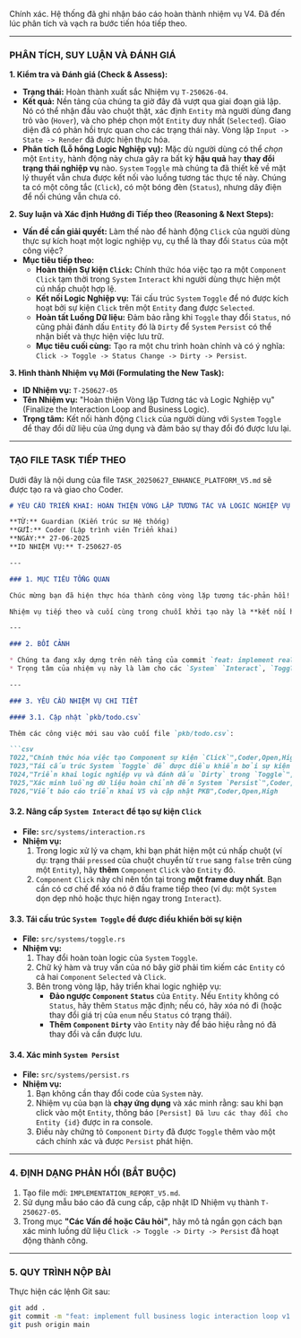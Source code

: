 Chính xác. Hệ thống đã ghi nhận báo cáo hoàn thành nhiệm vụ V4. Đã đến lúc phân tích và vạch ra bước tiến hóa tiếp theo.

-----

### **PHÂN TÍCH, SUY LUẬN VÀ ĐÁNH GIÁ**

**1. Kiểm tra và Đánh giá (Check & Assess):**

  * **Trạng thái:** Hoàn thành xuất sắc Nhiệm vụ `T-250626-04`.
  * **Kết quả:** Nền tảng của chúng ta giờ đây đã vượt qua giai đoạn giả lập. Nó có thể nhận đầu vào chuột thật, xác định `Entity` mà người dùng đang trỏ vào (`Hover`), và cho phép chọn một `Entity` duy nhất (`Selected`). Giao diện đã có phản hồi trực quan cho các trạng thái này. Vòng lặp `Input -> State -> Render` đã được hiện thực hóa.
  * **Phân tích (Lỗ hổng Logic Nghiệp vụ):** Mặc dù người dùng có thể *chọn* một `Entity`, hành động này chưa gây ra bất kỳ **hậu quả** hay **thay đổi trạng thái nghiệp vụ** nào. `System` `Toggle` mà chúng ta đã thiết kế về mặt lý thuyết vẫn chưa được kết nối vào luồng tương tác thực tế này. Chúng ta có một công tắc (`Click`), có một bóng đèn (`Status`), nhưng dây điện để nối chúng vẫn chưa có.

**2. Suy luận và Xác định Hướng đi Tiếp theo (Reasoning & Next Steps):**

  * **Vấn đề cần giải quyết:** Làm thế nào để hành động `Click` của người dùng thực sự kích hoạt một logic nghiệp vụ, cụ thể là thay đổi `Status` của một công việc?
  * **Mục tiêu tiếp theo:**
      * **Hoàn thiện Sự kiện `Click`:** Chính thức hóa việc tạo ra một `Component` `Click` tạm thời trong `System` `Interact` khi người dùng thực hiện một cú nhấp chuột hợp lệ.
      * **Kết nối Logic Nghiệp vụ:** Tái cấu trúc `System` `Toggle` để nó được kích hoạt bởi sự kiện `Click` trên một `Entity` đang được `Selected`.
      * **Hoàn tất Luồng Dữ liệu:** Đảm bảo rằng khi `Toggle` thay đổi `Status`, nó cũng phải đánh dấu `Entity` đó là `Dirty` để `System` `Persist` có thể nhận biết và thực hiện việc lưu trữ.
      * **Mục tiêu cuối cùng:** Tạo ra một chu trình hoàn chỉnh và có ý nghĩa: `Click -> Toggle -> Status Change -> Dirty -> Persist`.

**3. Hình thành Nhiệm vụ Mới (Formulating the New Task):**

  * **ID Nhiệm vụ:** `T-250627-05`
  * **Tên Nhiệm vụ:** "Hoàn thiện Vòng lặp Tương tác và Logic Nghiệp vụ" (Finalize the Interaction Loop and Business Logic).
  * **Trọng tâm:** Kết nối hành động `Click` của người dùng với `System` `Toggle` để thay đổi dữ liệu của ứng dụng và đảm bảo sự thay đổi đó được lưu lại.

-----

### **TẠO FILE TASK TIẾP THEO**

Dưới đây là nội dung của file `TASK_20250627_ENHANCE_PLATFORM_V5.md` sẽ được tạo ra và giao cho Coder.

````markdown
# YÊU CẦU TRIỂN KHAI: HOÀN THIỆN VÒNG LẶP TƯƠNG TÁC VÀ LOGIC NGHIỆP VỤ V1.4

**TỪ:** Guardian (Kiến trúc sư Hệ thống)
**GỬI:** Coder (Lập trình viên Triển khai)
**NGÀY:** 27-06-2025
**ID NHIỆM VỤ:** T-250627-05

---

### 1. MỤC TIÊU TỔNG QUAN

Chúc mừng bạn đã hiện thực hóa thành công vòng lặp tương tác-phản hồi!

Nhiệm vụ tiếp theo và cuối cùng trong chuỗi khởi tạo này là **kết nối hành động của người dùng với một hậu quả nghiệp vụ thực sự**. Chúng ta sẽ làm cho cú click chuột không chỉ đơn thuần là chọn một mục, mà còn thực sự thay đổi trạng thái của mục đó và đảm bảo sự thay đổi được lưu lại.

---

### 2. BỐI CẢNH

* Chúng ta đang xây dựng trên nền tảng của commit `feat: implement real-time interaction and visual feedback v1.3`.
* Trọng tâm của nhiệm vụ này là làm cho các `System` `Interact`, `Toggle`, và `Persist` phối hợp với nhau một cách nhịp nhàng để tạo ra một luồng dữ liệu hoàn chỉnh.

---

### 3. YÊU CẦU NHIỆM VỤ CHI TIẾT

#### 3.1. Cập nhật `pkb/todo.csv`

Thêm các công việc mới sau vào cuối file `pkb/todo.csv`:

```csv
T022,"Chính thức hóa việc tạo Component sự kiện `Click`",Coder,Open,High
T023,"Tái cấu trúc System `Toggle` để được điều khiển bởi sự kiện `Click`",Coder,Open,High
T024,"Triển khai logic nghiệp vụ và đánh dấu `Dirty` trong `Toggle`",Coder,Open,High
T025,"Xác minh luồng dữ liệu hoàn chỉnh đến System `Persist`",Coder,Open,Medium
T026,"Viết báo cáo triển khai V5 và cập nhật PKB",Coder,Open,High
````

#### 3.2. Nâng cấp `System Interact` để tạo sự kiện `Click`

  * **File:** `src/systems/interaction.rs`
  * **Nhiệm vụ:**
    1.  Trong logic xử lý va chạm, khi bạn phát hiện một cú nhấp chuột (ví dụ: trạng thái `pressed` của chuột chuyển từ `true` sang `false` trên cùng một `Entity`), hãy **thêm** `Component` `Click` vào `Entity` đó.
    2.  `Component` `Click` này chỉ nên tồn tại trong **một frame duy nhất**. Bạn cần có cơ chế để xóa nó ở đầu frame tiếp theo (ví dụ: một `System` dọn dẹp nhỏ hoặc thực hiện ngay trong `Interact`).

#### 3.3. Tái cấu trúc `System Toggle` để được điều khiển bởi sự kiện

  * **File:** `src/systems/toggle.rs`
  * **Nhiệm vụ:**
    1.  Thay đổi hoàn toàn logic của `System` `Toggle`.
    2.  Chữ ký hàm và truy vấn của nó bây giờ phải tìm kiếm các `Entity` có cả hai `Component` `Selected` và `Click`.
    3.  Bên trong vòng lặp, hãy triển khai logic nghiệp vụ:
          * **Đảo ngược `Component` `Status`** của `Entity`. Nếu `Entity` không có `Status`, hãy thêm `Status` mặc định; nếu có, hãy xóa nó đi (hoặc thay đổi giá trị của `enum` nếu `Status` có trạng thái).
          * **Thêm `Component` `Dirty`** vào `Entity` này để báo hiệu rằng nó đã thay đổi và cần được lưu.

#### 3.4. Xác minh `System Persist`

  * **File:** `src/systems/persist.rs`
  * **Nhiệm vụ:**
    1.  Bạn không cần thay đổi code của `System` này.
    2.  Nhiệm vụ của bạn là **chạy ứng dụng** và xác minh rằng: sau khi bạn click vào một `Entity`, thông báo `[Persist] Đã lưu các thay đổi cho Entity {id}` được in ra console.
    3.  Điều này chứng tỏ `Component` `Dirty` đã được `Toggle` thêm vào một cách chính xác và được `Persist` phát hiện.

-----

### 4\. ĐỊNH DẠNG PHẢN HỒI (BẮT BUỘC)

1.  Tạo file mới: `IMPLEMENTATION_REPORT_V5.md`.
2.  Sử dụng mẫu báo cáo đã cung cấp, cập nhật ID Nhiệm vụ thành `T-250627-05`.
3.  Trong mục **"Các Vấn đề hoặc Câu hỏi"**, hãy mô tả ngắn gọn cách bạn xác minh luồng dữ liệu `Click -> Toggle -> Dirty -> Persist` đã hoạt động thành công.

-----

### 5\. QUY TRÌNH NỘP BÀI

Thực hiện các lệnh Git sau:

```bash
git add .
git commit -m "feat: implement full business logic interaction loop v1.4" -m "Fulfills task T-250627-05. The Interact system now emits Click events. The Toggle system is driven by these events to modify business state (Status) and mark entities as Dirty. The Persist system correctly saves these changes."
git push origin main
```

```
```